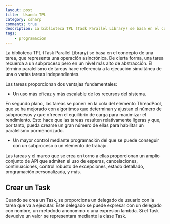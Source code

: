 ```yaml
---
layout: post
title:  Usando TPL 
category: csharp
comments: true
description: La biblioteca TPL (Task Parallel Library) se basa en el concepto de una tarea, que representa una operación asincrónica. De cierta forma, una tarea recuerda a un subproceso pero en un nivel más alto de abstracción. El término paralelismo de tareas hace referencia a la ejecución simultánea de una o varias tareas independientes. La biblioteca TPL (Task Parallel Library) es una API ideal para escribir codigo multiproceso, asincróno y paralelo. 
tags:
    - programacion
---
```


La biblioteca TPL (Task Parallel Library) se basa en el concepto de una tarea, que representa una operación asincrónica. De cierta forma, una tarea recuerda a un subproceso pero en un nivel más alto de abstracción. El término paralelismo de tareas hace referencia a la ejecución simultánea de una o varias tareas independientes.

Las tareas proporcionan dos ventajas fundamentales:

*	Un uso más eficaz y más escalable de los recursos del sistema.

En segundo plano, las tareas se ponen en la cola del elemento ThreadPool, que se ha mejorado con algoritmos que determinan y ajustan el número de subprocesos y que ofrecen el equilibrio de carga para maximizar el rendimiento. Esto hace que las tareas resulten relativamente ligeras y que, por tanto, pueda crearse un gran número de ellas para habilitar un paralelismo pormenorizado.

*   Un mayor control mediante programación del que se puede conseguir con un subproceso o un elemento de trabajo.

Las tareas y el marco que se crea en torno a ellas proporcionan un amplio conjunto de API que admiten el uso de esperas, cancelaciones, continuaciones, control robusto de excepciones, estado detallado, programación personalizada, y más.


## Crear un Task


Cuando se crea un Task, se proporciona un delegado de usuario con la tarea que va a ejecutar. Este delegado se puede expresar con un delegado con nombre, un metododo anonommo o una expresion lambda.
Si el Task devuelve un valor se representara mediante la clase Task<TResult>.
